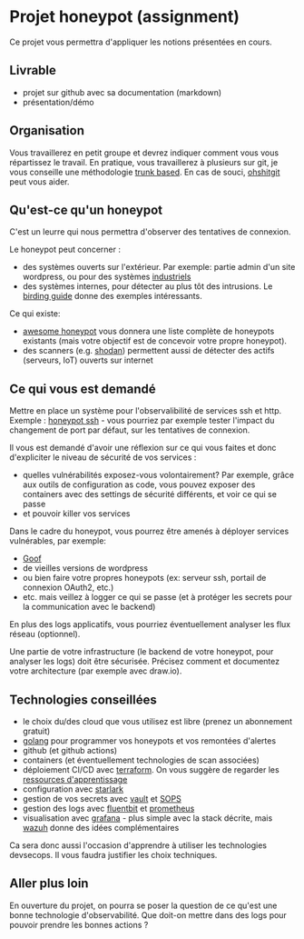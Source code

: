 # Projet honeypot (assignment)

Ce projet vous permettra d'appliquer les notions présentées en cours.

## Livrable 

- projet sur github avec sa documentation (markdown)
- présentation/démo

## Organisation

Vous travaillerez en petit groupe et devrez indiquer comment vous vous répartissez le travail.
En pratique, vous travaillerez à plusieurs sur git, je vous conseille une méthodologie [trunk based](https://trunkbaseddevelopment.com/). 
En cas de souci, [ohshitgit](https://ohshitgit.com/) peut vous aider.  

## Qu'est-ce qu'un honeypot

C'est un leurre qui nous permettra d'observer des tentatives de connexion. 

Le honeypot peut concerner : 
- des systèmes ouverts sur l'extérieur. Par exemple: partie admin d'un site wordpress, ou pour des systèmes [industriels](http://conpot.org/)
- des systèmes internes, pour détecter au plus tôt des intrusions. Le [birding guide](http://canary-content.s3-website-us-east-1.amazonaws.com/documents/birding-guide.pdf) donne des exemples intéressants.

Ce qui existe: 
- [awesome honeypot](https://github.com/paralax/awesome-honeypots) vous donnera une liste complète de honeypots existants (mais votre objectif est de concevoir votre propre honeypot). 
- des scanners (e.g. [shodan](https://www.shodan.io/)) permettent aussi de détecter des actifs (serveurs, IoT) ouverts sur internet

## Ce qui vous est demandé

Mettre en place un système pour l'observalibilité de services ssh et http.  
Exemple : [honeypot ssh](https://systemoverlord.com/2020/09/04/lessons-learned-from-ssh-credential-honeypots.html) - vous pourriez par exemple tester l'impact du changement de port par défaut, sur les tentatives de connexion. 

Il vous est demandé d'avoir une réflexion sur ce qui vous faites et donc d'expliciter le niveau de sécurité de vos services : 
- quelles vulnérabilités exposez-vous volontairement? Par exemple, grâce aux outils de configuration as code, vous pouvez exposer des containers avec des settings de sécurité différents, et voir ce qui se passe
- et pouvoir killer vos services

Dans le cadre du honeypot, vous pourrez être amenés à déployer services vulnérables, par exemple:
- [Goof](https://github.com/snyk/goof)
- de vieilles versions de wordpress
- ou bien faire votre propres honeypots (ex: serveur ssh, portail de connexion OAuth2, etc.)
- etc. mais veillez à logger ce qui se passe (et à protéger les secrets pour la communication avec le backend)

En plus des logs applicatifs, vous pourriez éventuellement analyser les flux réseau (optionnel).

Une partie de votre infrastructure (le backend de votre honeypot, pour analyser les logs) doit être sécurisée. Précisez comment et documentez votre architecture (par exemple avec draw.io). 

## Technologies conseillées

- le choix du/des cloud que vous utilisez est libre (prenez un abonnement gratuit)
- [golang](https://golang.org/) pour programmer vos honeypots et vos remontées d'alertes
- github (et github actions)
- containers (et éventuellement technologies de scan associées)
- déploiement CI/CD avec [terraform](https://www.terraform.io/). On vous suggère de regarder les [ressources d'apprentissage](https://learn.hashicorp.com/terraform)
- configuration avec [starlark](https://ascode.run/)
- gestion de vos secrets avec [vault](https://www.vaultproject.io/) et [SOPS](https://github.com/mozilla/sops)
- gestion des logs avec [fluentbit](https://fluentbit.io/) et [prometheus](https://prometheus.io/)
- visualisation avec [grafana](https://grafana.com/) - plus simple avec la stack décrite, mais [wazuh](https://wazuh.com/) donne des idées complémentaires

Ca sera donc aussi l'occasion d'apprendre à utiliser les technologies devsecops.
Il vous faudra justifier les choix techniques. 


## Aller plus loin

En ouverture du projet, on pourra se poser la question de ce qu'est une bonne technologie d'observabilité. Que doit-on mettre dans des logs pour pouvoir prendre les bonnes actions ?
